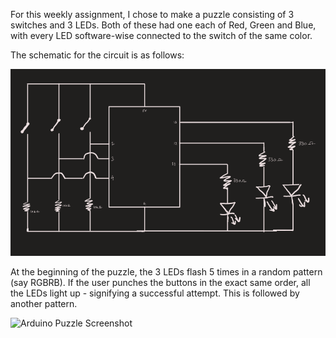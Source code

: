For this weekly assignment, I chose to make a puzzle consisting of 3 switches and 3 LEDs. Both of these had one each of Red, Green and Blue, with every LED software-wise connected to the switch of the same color.

The schematic for the circuit is as follows:

![Arduino Puzzle Schematic](https://github.com/shaurya-io/introduction-to-interactive-media/blob/master/November3/Schematic_Final.PNG)

At the beginning of the puzzle, the 3 LEDs flash 5 times in a random pattern (say RGBRB). If the user punches the buttons in the exact same order, all the LEDs light up - signifying a successful attempt. This is followed by another pattern.

![Arduino Puzzle Screenshot](https://github.com/shaurya-io/introduction-to-interactive-media/blob/master/November3/Image.jpg)
